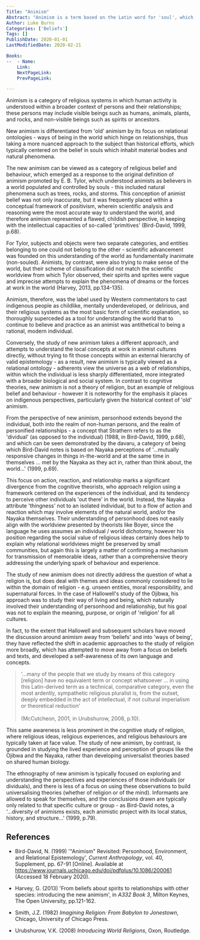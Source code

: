 ```yaml
---
Title: "Animism"
Abstract: "Animism is a term based on the Latin word for 'soul', which frames all religious belief in terms of how it imbues the natural world with agency and personality, but more recent scholarship has developed this understanding to focus more on the relationships and responsibilities which typically define animist perspectives."
Author: Luke Burns
Categories: ['Beliefs']
Tags: []
PublishDate: 2020-01-01
LastModifiedDate: 2020-02-21

Books:
--  - Name: 
    Link: 
    NextPageLink:
    PrevPageLink:

---
```


Animism is a category of religious systems in which human activity is understood within a broader context of persons and their relationships; these persons may include visible beings such as humans, animals, plants, and rocks, and non-visible beings such as spirits or ancestors. 

New animism is differentiated from 'old' animism by its focus on relational ontologies - ways of being in the world which hinge on relationships, thus taking a more nuanced approach to the subject than historical efforts, which typically centered on the belief in souls which inhabit material bodies and natural phenomena.

The new animism can be viewed as a category of religious belief and behaviour, which emerged as a response to the original definition of animism promoted by E. B. Tylor, which understood animists as believers in a world populated and controlled by souls - this included natural phenomena such as trees, rocks, and storms. This conception of animist belief was not only inaccurate, but it was frequently placed within a conceptual framework of positivism, wherein scientific analysis and reasoning were the most accurate way to understand the world, and therefore animism represented a flawed, childish perspective, in keeping with the intellectual capacities of so-called 'primitives' (Bird-David, 1999, p.68).

For Tylor, subjects and objects were two separate categories, and entities belonging to one could not belong to the other - scientific advancement was founded on this understanding of the world as fundamentally inanimate (non-souled). Animists, by contrast, were also trying to make sense of the world, but their scheme of classification did not match the scientific worldview from which Tylor observed, their spirits and sprites were vague and imprecise attempts to explain the phenomena of dreams or the forces at work in the world (Harvey, 2013, pp.134-135).

Animism, therefore, was the label used by Western commentators to cast indigenous people as childlike, mentally underdeveloped, or delirious, and their religious systems as the most basic form of scientific explanation, so thoroughly superceded as a tool for understanding the world that to continue to believe and practice as an animist was antithetical to being a rational, modern individual.

Conversely, the study of new animism takes a different approach, and attempts to understand the local concepts at work in animist cultures directly, without trying to fit those concepts within an external hierarchy of valid epistemology - as a result, new animism is typically viewed as a relational ontology - adherents view the universe as a web of relationships, within which the individual is less sharply differentiated, more integrated with a broader biological and social system. In contrast to cognitive theories, new animism is not a theory of religion, but an example of religious belief and behaviour - however it is noteworthy for the emphasis it places on indigenous perspectives, particularly given the historical context of 'old' animism.

From the perspective of new animism, personhood extends beyond the individual, both into the realm of non-human persons, and the realm of personified relationships - a concept that Strathern refers to as the 'dividual' (as opposed to the individual) (1988, in Bird-David, 1999, p.68), and which can be seen demonstrated by the davaru, a category of being which Bird-David notes is based on Nayaka perceptions of '...mutually responsive changes in things in-the-world and at the same time in themselves ... met by the Nayaka as they act in, rather than think about, the world...' (1999, p.69).

This focus on action, reaction, and relationship marks a significant divergence from the cognitive theorists, who approach religion using a framework centered on the experiences of the individual, and its tendency to perceive other individuals 'out there' in the world. Instead, the Nayaka attribute 'thingness' not to an isolated individual, but to a flow of action and reaction which may involve elements of the natural world, and/or the Nayaka themselves. Their understanding of personhood does not easily align with the worldview presented by theorists like Boyer, since the language he uses assumes an individual / world dichotomy, however his position regarding the social value of religious ideas certainly does help to explain why relational worldviews might be preserved by small communities, but again this is largely a matter of confirming a mechanism for transmission of memorable ideas, rather than a comprehensive theory addressing the underlying spark of behaviour and experience.

The study of new animism does not directly address the question of what a religion is, but does deal with themes and ideas commonly considered to lie within the domain of religion - e.g. unseen entities, moral responsibility, and supernatural forces. In the case of Hallowell's study of the Ojibwa, his approach was to study their way of living and being, which naturally involved their understanding of personhood and relationship, but his goal was not to explain the meaning, purpose, or origin of 'religion' for all cultures.

In fact, to the extent that Hallowell and subsequent scholars have moved the discussion around animism away from 'beliefs' and into 'ways of being', they have reflected the shift in academic approaches to the study of religion more broadly, which has attempted to move away from a focus on beliefs and texts, and developed a self-awareness of its own language and concepts.


>'...many of the people that we study by means of this category [religion] have no equivalent term or concept whatsoever ... in using this Latin-derived term as a technical, comparative category, even the most ardently, sympathetic religious pluralist is, from the outset, deeply embedded in the act of intellectual, if not cultural imperialism or theoretical reduction'<br><br>(McCutcheon, 2001, in Urubshurow, 2008, p.10).


This same awareness is less prominent in the cognitive study of religion, where religious ideas, religious experiences, and religious behaviours are typically taken at face value. The study of new animism, by contrast, is grounded in studying the lived experience and perception of groups like the Ojibwa and the Nayaka, rather than developing universalist theories based on shared human biology.

The ethnography of new animism is typically focused on exploring and understanding the perspectives and experiences of those individuals (or dividuals), and there is less of a focus on using these observations to build universalising theories (whether of religion or of the mind). Informants are allowed to speak for themselves, and the conclusions drawn are typically only related to that specific culture or group - as Bird-David notes, a '...diversity of animisms exists, each animistic project with its local status, history, and structure...' (1999, p.79).

## References

* Bird-David, N. (1999) '"Animism" Revisited: Personhood, Environment, and Relational Epistemology', *Current Anthropology*, vol. 40, Supplement, pp. 67-91 [Online]. Available at https://www.journals.uchicago.edu/doi/pdfplus/10.1086/200061 (Accessed 18 February 2020).

* Harvey, G. (2013) 'From beliefs about spirits to relationships with other species: introducing the new animism', in *A332 Book 3*, Milton Keynes, The Open University, pp.121-162.

* Smith, J.Z. (1982) *Imagining Religion: From Babylon to Jonestown*, Chicago, University of Chicago Press.

* Urubshurow, V.K. (2008) *Introducing World Religions*, Oxon, Routledge.